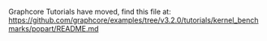 Graphcore Tutorials have moved, find this file at:
https://github.com/graphcore/examples/tree/v3.2.0/tutorials/kernel_benchmarks/popart/README.md
